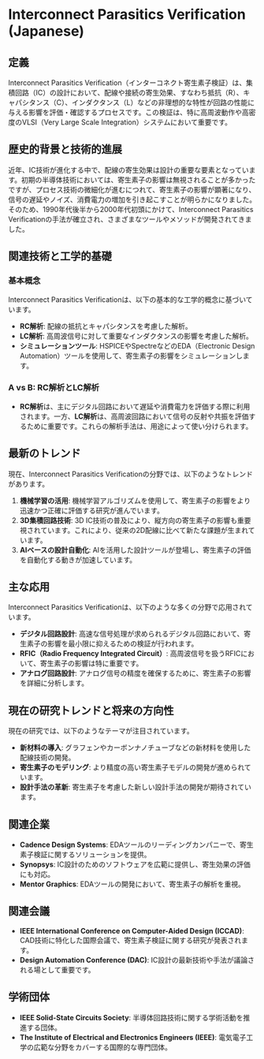 # Interconnect Parasitics Verification (Japanese)

## 定義

Interconnect Parasitics Verification（インターコネクト寄生素子検証）は、集積回路（IC）の設計において、配線や接続の寄生効果、すなわち抵抗（R）、キャパシタンス（C）、インダクタンス（L）などの非理想的な特性が回路の性能に与える影響を評価・確認するプロセスです。この検証は、特に高周波動作や高密度のVLSI（Very Large Scale Integration）システムにおいて重要です。

## 歴史的背景と技術的進展

近年、IC技術が進化する中で、配線の寄生効果は設計の重要な要素となっています。初期の半導体技術においては、寄生素子の影響は無視されることが多かったですが、プロセス技術の微細化が進むにつれて、寄生素子の影響が顕著になり、信号の遅延やノイズ、消費電力の増加を引き起こすことが明らかになりました。そのため、1990年代後半から2000年代初頭にかけて、Interconnect Parasitics Verificationの手法が確立され、さまざまなツールやメソッドが開発されてきました。

## 関連技術と工学的基礎

### 基本概念

Interconnect Parasitics Verificationは、以下の基本的な工学的概念に基づいています。

- **RC解析**: 配線の抵抗とキャパシタンスを考慮した解析。
- **LC解析**: 高周波信号に対して重要なインダクタンスの影響を考慮した解析。
- **シミュレーションツール**: HSPICEやSpectreなどのEDA（Electronic Design Automation）ツールを使用して、寄生素子の影響をシミュレーションします。

### A vs B: RC解析とLC解析

- **RC解析**は、主にデジタル回路において遅延や消費電力を評価する際に利用されます。一方、**LC解析**は、高周波回路において信号の反射や共振を評価するために重要です。これらの解析手法は、用途によって使い分けられます。

## 最新のトレンド

現在、Interconnect Parasitics Verificationの分野では、以下のようなトレンドがあります。

1. **機械学習の活用**: 機械学習アルゴリズムを使用して、寄生素子の影響をより迅速かつ正確に評価する研究が進んでいます。
2. **3D集積回路技術**: 3D IC技術の普及により、縦方向の寄生素子の影響も重要視されています。これにより、従来の2D配線に比べて新たな課題が生まれています。
3. **AIベースの設計自動化**: AIを活用した設計ツールが登場し、寄生素子の評価を自動化する動きが加速しています。

## 主な応用

Interconnect Parasitics Verificationは、以下のような多くの分野で応用されています。

- **デジタル回路設計**: 高速な信号処理が求められるデジタル回路において、寄生素子の影響を最小限に抑えるための検証が行われます。
- **RFIC（Radio Frequency Integrated Circuit）**: 高周波信号を扱うRFICにおいて、寄生素子の影響は特に重要です。
- **アナログ回路設計**: アナログ信号の精度を確保するために、寄生素子の影響を詳細に分析します。

## 現在の研究トレンドと将来の方向性

現在の研究では、以下のようなテーマが注目されています。

- **新材料の導入**: グラフェンやカーボンナノチューブなどの新材料を使用した配線技術の開発。
- **寄生素子のモデリング**: より精度の高い寄生素子モデルの開発が進められています。
- **設計手法の革新**: 寄生素子を考慮した新しい設計手法の開発が期待されています。

## 関連企業

- **Cadence Design Systems**: EDAツールのリーディングカンパニーで、寄生素子検証に関するソリューションを提供。
- **Synopsys**: IC設計のためのソフトウェアを広範に提供し、寄生効果の評価にも対応。
- **Mentor Graphics**: EDAツールの開発において、寄生素子の解析を重視。

## 関連会議

- **IEEE International Conference on Computer-Aided Design (ICCAD)**: CAD技術に特化した国際会議で、寄生素子検証に関する研究が発表されます。
- **Design Automation Conference (DAC)**: IC設計の最新技術や手法が議論される場として重要です。

## 学術団体

- **IEEE Solid-State Circuits Society**: 半導体回路技術に関する学術活動を推進する団体。
- **The Institute of Electrical and Electronics Engineers (IEEE)**: 電気電子工学の広範な分野をカバーする国際的な専門団体。